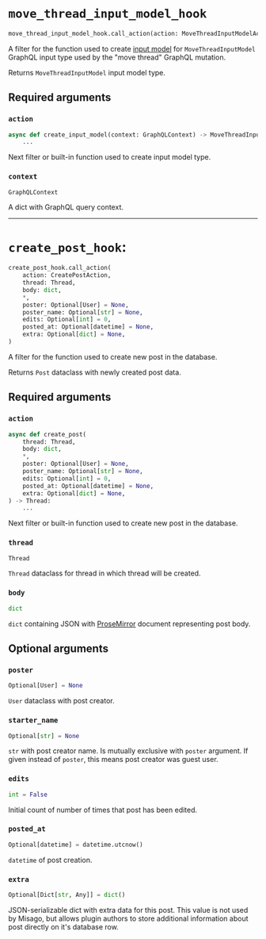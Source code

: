# `move_thread_input_model_hook`

```python
move_thread_input_model_hook.call_action(action: MoveThreadInputModelAction, context: GraphQLContext)
```

A filter for the function used to create [input model](https://pydantic-docs.helpmanual.io/usage/models/) for `MoveThreadInputModel` GraphQL input type used by the "move thread" GraphQL mutation.

Returns `MoveThreadInputModel` input model type.


## Required arguments

### `action`

```python
async def create_input_model(context: GraphQLContext) -> MoveThreadInputModel:
    ...
```

Next filter or built-in function used to create input model type.


### `context`

```python
GraphQLContext
```

A dict with GraphQL query context.


- - -


# `create_post_hook`:

```python
create_post_hook.call_action(
    action: CreatePostAction,
    thread: Thread,
    body: dict,
    *,
    poster: Optional[User] = None,
    poster_name: Optional[str] = None,
    edits: Optional[int] = 0,
    posted_at: Optional[datetime] = None,
    extra: Optional[dict] = None,
)
```

A filter for the function used to create new post in the database.

Returns `Post` dataclass with newly created post data.


## Required arguments

### `action`

```python
async def create_post(
    thread: Thread,
    body: dict,
    *,
    poster: Optional[User] = None,
    poster_name: Optional[str] = None,
    edits: Optional[int] = 0,
    posted_at: Optional[datetime] = None,
    extra: Optional[dict] = None,
) -> Thread:
    ...
```

Next filter or built-in function used to create new post in the database.


### `thread`

```python
Thread
```

`Thread` dataclass for thread in which thread will be created.


### `body`

```python
dict
```

`dict` containing JSON with [ProseMirror](https://prosemirror.net) document representing post body.


## Optional arguments

### `poster`

```python
Optional[User] = None
```

`User` dataclass with post creator.


### `starter_name`

```python
Optional[str] = None
```

`str` with post creator name. Is mutually exclusive with `poster` argument. If given instead of `poster`, this means post creator was guest user.


### `edits`

```python
int = False
```

Initial count of number of times that post has been edited.


### `posted_at`

```python
Optional[datetime] = datetime.utcnow()
```

`datetime` of post creation.


### `extra`

```python
Optional[Dict[str, Any]] = dict()
```

JSON-serializable dict with extra data for this post. This value is not used by Misago, but allows plugin authors to store additional information about post directly on it's database row.